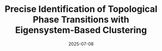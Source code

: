 ---
title: "Precise Identification of Topological Phase Transitions with Eigensystem-Based Clustering"
collection: publications
category: conferences
permalink: /publication/2025-07-ai4x_gmm
excerpt: 
date: 2025-07-08
venue: 'AI4X 2025 International Conference'
paperurl: 'https://raw.githubusercontent.com/sarinstein-yan/sarinstein-yan.github.io/master/files/2025-07-ai4x_gmm.pdf'
bibtexurl: 'https://raw.githubusercontent.com/sarinstein-yan/sarinstein-yan.github.io/master/files/2025-07-ai4x_gmm.bib'
citation: 'Yan, Xianquan, and Jian-Song Pan. “Precise Identification of Topological Phase Transitions with Eigensystem-Based Clustering,” 2025.'
---